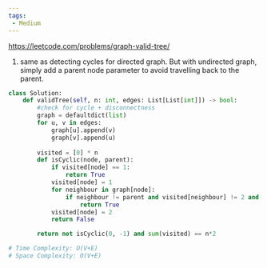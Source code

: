 ```yaml
---
tags:
 - Medium
---
```

https://leetcode.com/problems/graph-valid-tree/

1. same as detecting cycles for directed graph. But with undirected graph, simply add a parent node parameter to avoid travelling back to the parent.

```python
class Solution:
    def validTree(self, n: int, edges: List[List[int]]) -> bool:
        #check for cycle + disconnectness
        graph = defaultdict(list)
        for u, v in edges:
            graph[u].append(v)
            graph[v].append(u)
        
        visited = [0] * n
        def isCyclic(node, parent):
            if visited[node] == 1:
                return True
            visited[node] = 1
            for neighbour in graph[node]:
                if neighbour != parent and visited[neighbour] != 2 and isCyclic(neighbour, node):
                    return True
            visited[node] = 2
            return False

        return not isCyclic(0, -1) and sum(visited) == n*2

# Time Complexity: O(V+E)
# Space Complexity: O(V+E)
```